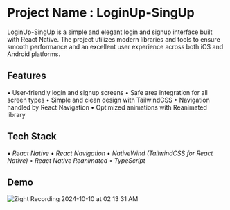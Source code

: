# Project Name : LoginUp-SingUp 

LoginUp-SingUp is a simple and elegant login and signup interface built with React Native. The project utilizes modern libraries and tools to ensure smooth performance and an excellent user experience across both iOS and Android platforms.

## Features
•⁠  ⁠User-friendly login and signup screens
•⁠  ⁠Safe area integration for all screen types
•⁠  ⁠Simple and clean design with TailwindCSS
•⁠  ⁠Navigation handled by React Navigation
•⁠  ⁠Optimized animations with Reanimated library

## Tech Stack
•⁠  ⁠*React Native*
•⁠  ⁠*React Navigation*
•⁠  ⁠*NativeWind (TailwindCSS for React Native)*
•⁠  ⁠*React Native Reanimated*
•⁠  ⁠*TypeScript*

## Demo
![Zight Recording 2024-10-10 at 02 13 31 AM](https://github.com/user-attachments/assets/a29fb783-4f2c-45d6-8b9b-88fa4428973b)
